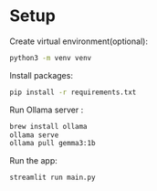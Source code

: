 # Setup
Create virtual environment(optional):
```sh
python3 -m venv venv
```
Install packages:
```sh
pip install -r requirements.txt
```
Run Ollama server :
```sh
brew install ollama
ollama serve
ollama pull gemma3:1b
```
Run the app:
```sh
streamlit run main.py
```

